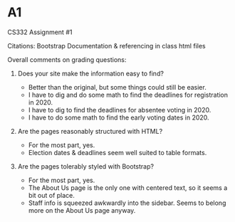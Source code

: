 # A1
CS332 Assignment #1

Citations: Bootstrap Documentation & referencing in class html files

Overall comments on grading questions:

1) Does your site make the information easy to find?
    - Better than the original, but some things could still be easier.
    - I have to dig and do some math to find the deadlines for registration in 2020.
    - I have to dig to find the deadlines for absentee voting in 2020.
    - I have to do some math to find the early voting dates in 2020.

2) Are the pages reasonably structured with HTML?
    - For the most part, yes.
    - Election dates & deadlines seem well suited to table formats.

3) Are the pages tolerably styled with Bootstrap?
    - For the most part, yes.
    - The About Us page is the only one with centered text, so it seems a bit out of place.
    - Staff info is squeezed awkwardly into the sidebar. Seems to belong more on the About Us page anyway.
